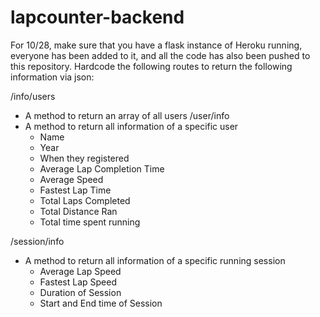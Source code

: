 # lapcounter-backend
For 10/28, make sure that you have a flask instance of Heroku running, everyone has been added to it, and all the code has also been pushed to this repository.
Hardcode the following routes to return the following information via json:

/info/users
* A method to return an array of all users
/user/info
* A method to return all information of a specific user
  * Name
  * Year
  * When they registered
  * Average Lap Completion Time
  * Average Speed
  * Fastest Lap Time
  * Total Laps Completed
  * Total Distance Ran
  * Total time spent running

/session/info
* A method to return all information of a specific running session
  * Average Lap Speed
  * Fastest Lap Speed
  * Duration of Session
  * Start and End time of Session